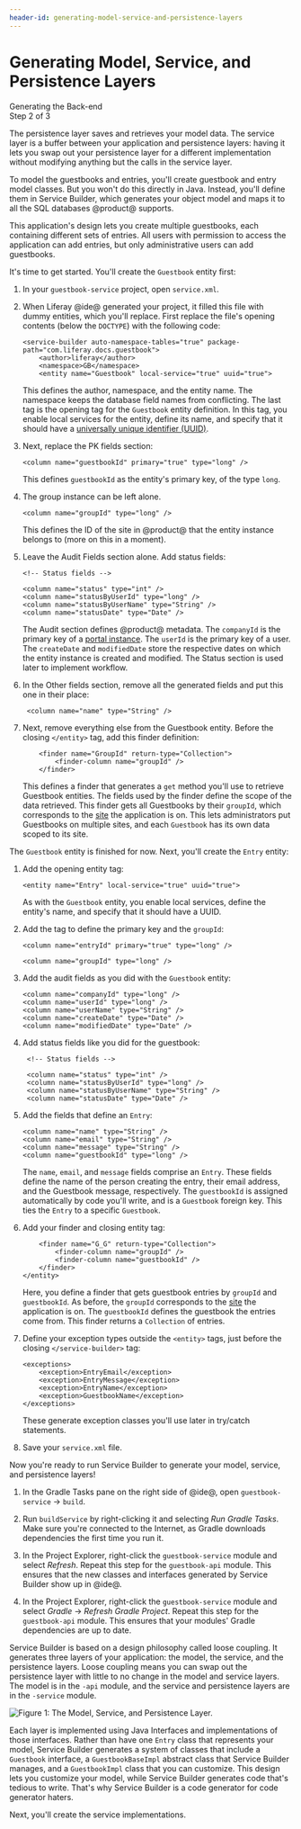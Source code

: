 ```yaml
---
header-id: generating-model-service-and-persistence-layers
---
```


# Generating Model, Service, and Persistence Layers

<div class="learn-path-step">
    <p>Generating the Back-end<br>Step 2 of 3</p>
</div>

The persistence layer saves and retrieves your model data. The service layer is
a buffer between your application and persistence layers: having it lets you 
swap out your persistence layer for a different implementation without modifying 
anything but the calls in the service layer. 

To model the guestbooks and entries, you'll create guestbook and entry model 
classes. But you won't do this directly in Java. Instead, you'll define them in 
Service Builder, which generates your object model and maps it to all the SQL 
databases @product@ supports. 

This application's design lets you create multiple guestbooks, each containing 
different sets of entries. All users with permission to access the application 
can add entries, but only administrative users can add guestbooks. 

It's time to get started. You'll create the `Guestbook` entity first: 

1.  In your `guestbook-service` project, open `service.xml`. 

2.  When Liferay @ide@ generated your project, it filled this file with dummy 
    entities, which you'll replace. First replace the file's opening contents 
    (below the `DOCTYPE`) with the following code: 

        <service-builder auto-namespace-tables="true" package-path="com.liferay.docs.guestbook">
            <author>liferay</author>
            <namespace>GB</namespace>
            <entity name="Guestbook" local-service="true" uuid="true">

    This defines the author, namespace, and the entity name. The namespace keeps 
    the database field names from conflicting. The last tag is the opening tag 
    for the `Guestbook` entity definition. In this tag, you enable local 
    services for the entity, define its name, and specify that it should have a 
    [universally unique identifier (UUID)](https://en.wikipedia.org/wiki/Universally_unique_identifier). 

3.  Next, replace the PK fields section: 

        <column name="guestbookId" primary="true" type="long" />

    This defines `guestbookId` as the entity's primary key, of the type `long`. 

4.  The group instance can be left alone.

        <column name="groupId" type="long" />

    This defines the ID of the site in @product@ that the entity instance 
    belongs to (more on this in a moment). 

5.  Leave the Audit Fields section alone. Add status fields:

        <!-- Status fields -->

        <column name="status" type="int" />
        <column name="statusByUserId" type="long" />
        <column name="statusByUserName" type="String" />
        <column name="statusDate" type="Date" />

    The Audit section defines @product@ metadata. The `companyId` is the primary
    key of a 
    [portal instance](/docs/7-0/user/-/knowledge_base/u/setting-up-a-liferay-instance).
    The `userId` is the primary key of a user. The `createDate` and
    `modifiedDate` store the respective dates on which the entity instance is
    created and modified. The Status section is used later to implement
    workflow. 

6. In the Other fields section, remove all the generated fields and put this one
   in their place: 

        <column name="name" type="String" />

7.  Next, remove everything else from the Guestbook entity. Before the closing 
    `</entity>` tag, add this finder definition: 

            <finder name="GroupId" return-type="Collection">
                <finder-column name="groupId" />
            </finder>

    This defines a finder that generates a `get` method you'll use to retrieve
    Guestbook entities. The fields used by the finder define the scope of the
    data retrieved. This finder gets all Guestbooks by their `groupId`, which
    corresponds to the
    [site](/docs/7-0/user/-/knowledge_base/u/starting-site-development) the
    application is on. This lets administrators put Guestbooks on multiple 
    sites, and each `Guestbook` has its own data scoped to its site. 

The `Guestbook` entity is finished for now. Next, you'll create the `Entry` 
entity: 

1.  Add the opening entity tag:

        <entity name="Entry" local-service="true" uuid="true">

    As with the `Guestbook` entity, you enable local services, define the 
    entity's name, and specify that it should have a UUID. 

2.  Add the tag to define the primary key and the `groupId`: 

        <column name="entryId" primary="true" type="long" />

        <column name="groupId" type="long" />

3.  Add the audit fields as you did with the `Guestbook` entity:

        <column name="companyId" type="long" />
        <column name="userId" type="long" />
        <column name="userName" type="String" />
        <column name="createDate" type="Date" />
        <column name="modifiedDate" type="Date" />

4. Add status fields like you did for the guestbook:

        <!-- Status fields -->

        <column name="status" type="int" />
        <column name="statusByUserId" type="long" />
        <column name="statusByUserName" type="String" />
        <column name="statusDate" type="Date" />

5.  Add the fields that define an `Entry`: 

        <column name="name" type="String" />
        <column name="email" type="String" />
        <column name="message" type="String" />
        <column name="guestbookId" type="long" />

    The `name`, `email`, and `message` fields comprise an `Entry`. These fields 
    define the name of the person creating the entry, their email address, and 
    the Guestbook message, respectively. The `guestbookId` is assigned 
    automatically by code you'll write, and is a `Guestbook` foreign key. This 
    ties the `Entry` to a specific `Guestbook`. 

6.  Add your finder and closing entity tag:

            <finder name="G_G" return-type="Collection">
                <finder-column name="groupId" />
                <finder-column name="guestbookId" />
            </finder>
        </entity>

    Here, you define a finder that gets guestbook entries by `groupId` and 
    `guestbookId`. As before, the `groupId` corresponds to the
    [site](/docs/7-0/user/-/knowledge_base/u/starting-site-development) the
    application is on. The `guestbookId` defines the guestbook the entries come 
    from. This finder returns a `Collection` of entries. 

7.  Define your exception types outside the `<entity>` tags, just before the 
    closing `</service-builder>` tag: 

        <exceptions>
            <exception>EntryEmail</exception>
            <exception>EntryMessage</exception>
            <exception>EntryName</exception>
            <exception>GuestbookName</exception>
        </exceptions>

    These generate exception classes you'll use later in try/catch statements. 

8.  Save your `service.xml` file.

Now you're ready to run Service Builder to generate your model, service, and
persistence layers!

1.  In the Gradle Tasks pane on the right side of @ide@, open `guestbook-service`
    &rarr; `build`. 

2.  Run `buildService` by right-clicking it and selecting *Run Gradle Tasks*.
    Make sure you're connected to the Internet, as Gradle downloads dependencies
    the first time you run it. 

3.  In the Project Explorer, right-click the `guestbook-service` module and 
    select *Refresh*. Repeat this step for the `guestbook-api` module. This 
    ensures that the new classes and interfaces generated by Service Builder 
    show up in @ide@.

4.  In the Project Explorer, right-click the `guestbook-service` module and 
    select *Gradle* &rarr; *Refresh Gradle Project*. Repeat this step for the 
    `guestbook-api` module. This ensures that your modules' Gradle dependencies 
    are up to date. 

Service Builder is based on a design philosophy called loose coupling. It
generates three layers of your application: the model, the service, and the
persistence layers. Loose coupling means you can swap out the persistence layer
with little to no change in the model and service layers. The model is in the 
`-api` module, and the service and persistence layers are in the `-service` 
module. 

![Figure 1: The Model, Service, and Persistence Layer.](../../../images/model-service-persistence.png)

Each layer is implemented using Java Interfaces and implementations of those
interfaces. Rather than have one `Entry` class that represents your model, 
Service Builder generates a system of classes that include a `Guestbook` 
interface, a `GuestbookBaseImpl` abstract class that Service Builder manages, 
and a `GuestbookImpl` class that you can customize. This design lets you 
customize your model, while Service Builder generates code that's tedious to 
write. That's why Service Builder is a code generator for code generator haters. 

Next, you'll create the service implementations. 
